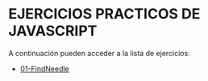 <h1 aling="center">EJERCICIOS PRACTICOS DE JAVASCRIPT</h1>

<p> A continuación pueden acceder a la lista de ejercicios: </p>

-  [01-FindNeedle](01-FindNeedle)
